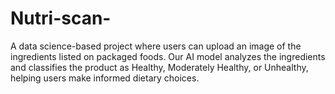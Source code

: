 # Nutri-scan-
 A data science-based project where users can upload an image of the ingredients listed on packaged foods. Our  AI model analyzes the ingredients and classifies the product as Healthy, Moderately Healthy, or Unhealthy,  helping users make informed dietary choices.
